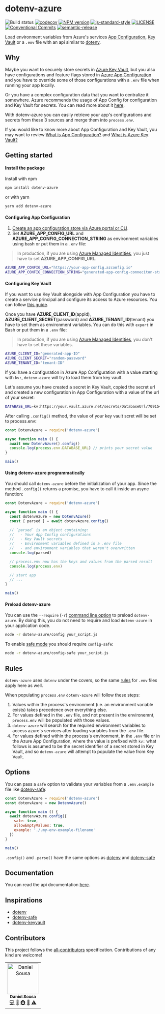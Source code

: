 # dotenv-azure

![Build status](https://github.com/jazida-opensource/dotenv-azure/workflows/CI/badge.svg)
[![codecov](https://codecov.io/gh/jazida-opensource/dotenv-azure/branch/alpha/graph/badge.svg)](https://codecov.io/gh/jazida-opensource/dotenv-azure)
[![NPM version](https://img.shields.io/npm/v/dotenv-azure.svg)](https://www.npmjs.com/package/dotenv-azure)
[![js-standard-style](https://img.shields.io/badge/code%20style-standard-brightgreen.svg)](https://github.com/feross/standard)
[![LICENSE](https://img.shields.io/github/license/jazida-opensource/dotenv-azure.svg)](LICENSE)
[![Conventional Commits](https://img.shields.io/badge/Conventional%20Commits-1.0.0-yellow.svg)](https://conventionalcommits.org)
[![semantic-release](https://img.shields.io/badge/%20%20%F0%9F%93%A6%F0%9F%9A%80-semantic--release-e10079.svg)](https://github.com/semantic-release/semantic-release)

Load environment variables from Azure's services [App Configuration](https://azure.microsoft.com/en-us/services/app-configuration/), [Key Vault](https://azure.microsoft.com/en-us/services/key-vault/) or a `.env` file with an api similar to [dotenv](https://github.com/motdotla/dotenv).

## Why

Maybe you want to securely store secrets in [Azure Key Vault](https://azure.microsoft.com/en-us/services/key-vault/), but you also have configurations and feature flags stored in [Azure App Configuration](https://azure.microsoft.com/en-us/services/app-configuration/) and you have to override some of those configurations with a `.env` file when running your app locally.

Or you have a complex configuration data that you want to centralize it somewhere. Azure recommends the usage of App Config for configuration and Key Vault for secrets. You can read more about it [here](https://docs.microsoft.com/en-us/azure/azure-app-configuration/faq).

With dotenv-azure you can easily retrieve your app's configurations and secrets from these 3 sources and merge them into `process.env`.

If you would like to know more about App Configuration and Key Vault, you may want to review [What is App Configuration?](https://docs.microsoft.com/en-us/azure/azure-app-configuration/overview) and [What is Azure Key Vault?](https://docs.microsoft.com/en-us/azure/key-vault/key-vault-overview)

## Getting started

#### Install the package

Install with npm
```bash
npm install dotenv-azure
```

or with yarn
```bash
yarn add dotenv-azure
```


#### Configuring App Configuration

1. [Create an app configuration store via Azure portal or CLI](https://docs.microsoft.com/en-us/azure/azure-app-configuration/quickstart-aspnet-core-app#create-an-app-configuration-store).
2. Set **AZURE_APP_CONFIG_URL** and **AZURE_APP_CONFIG_CONNECTION_STRING** as environment variables using bash or put them in a `.env` file:

> In production, if you are using [Azure Managed Identities](https://docs.microsoft.com/en-us/azure/active-directory/managed-identities-azure-resources/overview), you just have to set **AZURE_APP_CONFIG_URL**.

```bash
AZURE_APP_CONFIG_URL="https://your-app-config.azconfig.io"
AZURE_APP_CONFIG_CONNECTION_STRING="generated-app-config-conneciton-string"
```

#### Configuring Key Vault

If you want to use Key Vault alongside with App Configuration you have to create a service principal and configure its access to Azure resources. You can follow [this guide](https://docs.microsoft.com/en-us/azure/active-directory/develop/howto-create-service-principal-portal).

Once you have **AZURE_CLIENT_ID**(appId), **AZURE_CLIENT_SECRET**(password) and **AZURE_TENANT_ID**(tenant) you have to set them as environment variables. You can do this with `export` in Bash or put them in a `.env` file:

> In production, if you are using [Azure Managed Identities](https://docs.microsoft.com/en-us/azure/active-directory/managed-identities-azure-resources/overview), you don't have to set these variables.

```bash
AZURE_CLIENT_ID="generated-app-ID"
AZURE_CLIENT_SECRET="random-password"
AZURE_TENANT_ID="tenant-ID"
```

If you have a configuration in Azure App Configuration with a value starting with `kv:`, `dotenv-azure` will try to load them from key vault.

Let's assume you have created a secret in Key Vault, copied the secret url and created a new configuration in App Configuration with a value of the url of your secret:
```bash
DATABASE_URL=kv:https://your.vault.azure.net/secrets/DatabaseUrl/7091540ce97143deb08790a53fc2a75d
```

After calling `.config()` method, the value of your key vault scret will be set to process.env:

```javascript
const DotenvAzure = require('dotenv-azure')

async function main () {
  await new DotenvAzure().config()
  console.log(process.env.DATABASE_URL) // prints your secret value
}

main()
```

#### Using dotenv-azure programmatically

You should call `dotenv-azure` before the initialization of your app. Since the method `.config()` returns a promise, you have to call it inside an async function:
```javascript
const DotenvAzure = require('dotenv-azure')

async function main () {
  const dotenvAzure = new DotenvAzure()
  const { parsed } = await dotenvAzure.config()

  // `parsed` is an object containing:
  //   - Your App Config configurations
  //   - Key Vault secrets
  //   - Environment variables defined in a .env file
  //   - and environment variables that weren't overwritten
  console.log(parsed)

  // process.env now has the keys and values from the parsed result
  console.log(process.env)

  // start app
  // ...
}

main()
```

#### Preload dotenv-azure

You can use the `--require` (`-r`) [command line option](https://nodejs.org/api/cli.html#cli_r_require_module) to preload `dotenv-azure`. By doing this, you do not need to require and load `dotenv-azure` in your application code.

```bash
node -r dotenv-azure/config your_script.js
```

To enable [safe mode](https://jazida-opensource.github.io/dotenv-azure/interfaces/dotenvazureconfigoptions.html#safe) you should require `config-safe`:

```bash
node -r dotenv-azure/config-safe your_script.js
```

## Rules

`dotenv-azure` uses `dotenv` under the covers, so the same [rules](https://github.com/motdotla/dotenv/blob/master/README.md#rules) for `.env` files apply here as well.

When populating `process.env` `dotenv-azure` will follow these steps:

1. Values within the process's environment (i.e. an environment variable exists) takes precedence over everything else.
2. For values defined in the `.env` file, and not present in the environemnt, `process.env` will be populated with those values.
3. `dotenv-azure` will search for the required environment variables to access azure's services after loading variables from the `.env` file.
4. For values defined within the process's environment, in the `.env` file or in the Azure App Configuration, where the value is prefixed with `kv:` what follows is assumed to be the secret identifier of a secret stored in Key Vault, and so `dotenv-azure` will attempt to populate the value from Key Vault.

## Options

You can pass a `safe` option to validate your variables from a `.env.example` file like [dotenv-safe](https://github.com/rolodato/dotenv-safe):

```javascript
const DotenvAzure = require('dotenv-azure')
const dotenvAzure = new DotenvAzure()

async function main () {
  await dotenvAzure.config({
    safe: true,
    allowEmptyValues: true,
    example: './.my-env-example-filename'
  })
}

main()
```

`.config()` and `.parse()` have the same options as [dotenv](https://github.com/motdotla/dotenv#options) and [dotenv-safe](https://github.com/rolodato/dotenv-safe#options)

## Documentation

You can read the api documentation [here](https://jazida-opensource.github.io/dotenv-azure).

## Inspirations

- [dotenv](https://github.com/motdotla/dotenv)
- [dotenv-safe](https://github.com/rolodato/dotenv-safe)
- [dotenv-keyvault](https://github.com/martinpeck/dotenv-keyvault)

## Contributors

This project follows the [all-contributors](https://github.com/kentcdodds/all-contributors) specification. Contributions of any kind are welcome!

<!-- ALL-CONTRIBUTORS-LIST:START - Do not remove or modify this section -->
<!-- prettier-ignore -->
<table>
  <tr>
    <td align="center"><a href="https://github.com/danielfsousa"><img src="https://avatars0.githubusercontent.com/u/11372312?v=4" width="100px;" alt="Daniel Sousa"/><br /><sub><b>Daniel Sousa</b></sub></a><br /><a href="https://github.com/jazida-opensource/dotenv-azure/commits?author=danielfsousa" title="Code">💻</a> <a href="https://github.com/jazida-opensource/dotenv-azure/commits?author=danielfsousa" title="Documentation">📖</a> <a href="#infra-danielfsousa" title="Infrastructure (Hosting, Build-Tools, etc)">🚇</a> <a href="#maintenance-danielfsousa" title="Maintenance">🚧</a> <a href="https://github.com/jazida-opensource/dotenv-azure/commits?author=danielfsousa" title="Tests">⚠️</a></td>
  </tr>
</table>

<!-- ALL-CONTRIBUTORS-LIST:END -->


